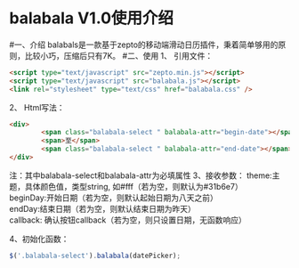 balabala V1.0使用介绍
==
#一、介绍
balabals是一款基于zepto的移动端滑动日历插件，秉着简单够用的原则，比较小巧，压缩后只有7K。
#二、使用
1、	引用文件：
```html
<script type="text/javascript" src="zepto.min.js"></script>
<script type="text/javascript" src="balabala.js"></script>
<link rel="stylesheet" type="text/css" href="balabala.css" />
```
2、	Html写法：
```html
<div>
        <span class="balabala-select " balabala-attr="begin-date"></span>
        <span>至</span>
        <span class="balabala-select " balabala-attr="end-date"></span>
</div>
```
注：其中balabala-select和balabala-attr为必填属性
3、接收参数：
theme:主题，具体颜色值，类型string, 如#fff（若为空，则默认为#31b6e7）<br>
beginDay:开始日期（若为空，则默认起始日期为八天之前）<br>
endDay:结束日期（若为空，则默认结束日期为昨天）<br>
callback: 确认按钮callback（若为空，则只设置日期，无函数响应）<br>

4、初始化函数：
```javascript
$('.balabala-select').balabala(datePicker);
```
